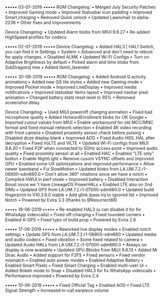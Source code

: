 ••••• 03-07-2019 •••••
ROM Changelog:
• Merged July Security Patches
• Improved Gaming mode
• Improved Statusbar icon padding
• Improved Smart charging
• Removed Quick unlock
• Updated Lawnchair to alpha-2238
• Other fixes and improvements

Device Changelog:
• Updated Alarm blobs from MIUI 9.6.27
• Re-added HighSpeed profiles for codecs

••••• 02-07-2019 •••••
Device Changelog:
• Added HAL3 | HAL1 Switch, you can find it in Settings > System > Advanced and don't need to reboot for apply changes.
• Disabled ALMK
• Updated Wi-FI Configs
• Turn on Adaptive Brightness by default
• Picked alarm and time blobs from SubDragonzj tree
• Added libinit_lavender

••••• 30-06-2019 •••••
ROM Changelog:
• Added Android Q activity animations
• Added new QS tile styles
• Added new Gaming mode
• Improved Pocket mode
• Improved LiveDisplay
• Improved media notifications
• Improved statusbar items layout
• Improved navbar pixel animation
• Changed battery stats reset level to 95%
• Removed screenshot delay

Device Changelog:
• Used MIUI poweroff charging animation
• Fixed bad microphone quality
• Added HotwordEnrollment blobs for OK Google
• Imported cutout values from MIUI
• Enable workaround for old MCC/MNC format and fixed manual network selection
• Enabled 4K video recording with front camera
• Disabled proximity sensor check before pulsing
• Disabled doze display blank
• Improved AOD
• Fixed Audio HIDL HAL after decryption
• Fixed VoLTE and ViLTE
• Updated Wi-Fi configs from MIUI 9.6.20
• Fixed P2P when connected to 5GHz access point
• Improved audio quality
• Fixed proximity sensor at all
• Enabled HAC
• Enabled "LTE only" button
• Enable NightLight
• Remove cusom VSYNC offsets and improved GPU
• Enabled some UX optimizations and improved performance
• Allow newer baseband
• Fix SlowMotion
• Updated blobs from LA.UM.7.2.r1-06900-sdm660.0
• Don't allow 360° rotations since we have a notch
• Compiled HWUI in perf mode
• Improved battery
• Disabled Interaction Boost since we 't have LineageOS PowerHALs
• Enabled LTE also on 2nd SIMs
• Updated GPS from LA.UM.7.2.r1-07000-sdm660.0
• Updated build fingerprint to V10.3.6.0 stable
• Add glink lpass irq to ignored list
• Improved Notch
• Powered by Evira 3.3 (thanks to @Resurrect88)

••••• 19-06-2019 •••••
• Re-enabled HAL3 (u can disable it for fix WhatsApp videocalls)
• Fixed off-charging
• Fixed rounded corners
• Enabled A-GPS
• Fixed typo of build.prop
• Powered by Evira 2.6

••••• 17-06-2019 •••••
• Reworked live display modes
• Enabled notch settings
• Update GPS from LA.UM.7.2.r1-06900-sdm660
• Updated media and audio codecs
• Fixed vibration
• Some fixed related to camera
• Updated Audio HALs from LA.UM.7.2.r1-07000-sdm660.0
• Always on display is now available
• Updated GPU Bblobs from MIUi 9.6.13
• Added Mi Dirac Audio
• Added support for F2FS
• Fixed sensors
• Fixed vendor mismatch
• Enabled auto power modes
• Enabled Adaptive Battery
• Enabled Smart Pixels
• Fixed Smart Charging
• Enabled multi-user Ui
• Added Bokeh mode to Snap
• Disabled HAL3 for fix WhatsApp videocalls
• Performance improved
• Powered by Evira 2.4

••••• 10-06-2019 •••••
• Fixed Official Tag
• Enabled AOD
• Fixed LTE Signal Strength
• Increased in-call earpiece volume

